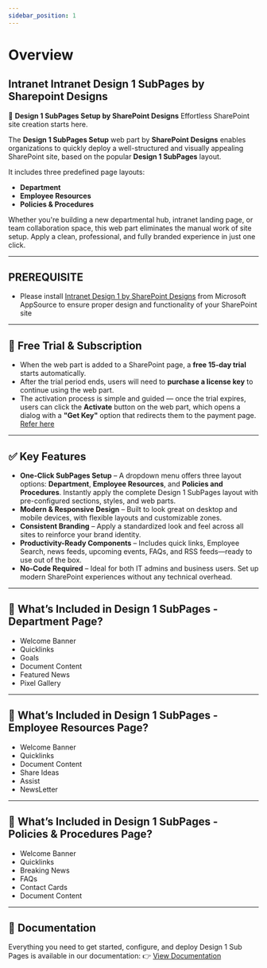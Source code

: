 ```yaml
---
sidebar_position: 1
---
```


# Overview

## Intranet Intranet Design 1 SubPages by Sharepoint Designs

🧩 **Design 1 SubPages Setup by SharePoint Designs**
Effortless SharePoint site creation starts here.

The **Design 1 SubPages Setup** web part by **SharePoint Designs** enables organizations to quickly deploy a well-structured and visually appealing SharePoint site, based on the popular **Design 1 SubPages** layout.

It includes three predefined page layouts:

- **Department**
- **Employee Resources**
- **Policies & Procedures**

Whether you're building a new departmental hub, intranet landing page, or team collaboration space, this web part eliminates the manual work of site setup. Apply a clean, professional, and fully branded experience in just one click.

---

## PREREQUISITE

- Please install [Intranet Design 1 by SharePoint Designs](https://appsource.microsoft.com/en-us/product/office/wa200008452?tab=overviewhttps:/) from Microsoft AppSource to ensure proper design and functionality of your SharePoint site

---

## 🧪 Free Trial & Subscription

- When the web part is added to a SharePoint page, a **free 15-day trial** starts automatically.
- After the trial period ends, users will need to **purchase a license key** to continue using the web part.
- The activation process is simple and guided — once the trial expires, users can click the **Activate** button on the web part, which opens a dialog with a **"Get Key"** option that redirects them to the payment page. [Refer here](https://sharepointdesigns.github.io/documentation/docs/design-1/design-1-subpages/installation#-activating-a-license-key)

---

## ✅ Key Features

- **One-Click SubPages Setup** – A dropdown menu offers three layout options: **Department**, **Employee Resources**, and **Policies and Procedures**. Instantly apply the complete Design 1 SubPages layout with pre-configured sections, styles, and web parts.
- **Modern & Responsive Design** – Built to look great on desktop and mobile devices, with flexible layouts and customizable zones.
- **Consistent Branding** – Apply a standardized look and feel across all sites to reinforce your brand identity.
- **Productivity-Ready Components** – Includes quick links, Employee Search, news feeds, upcoming events, FAQs, and RSS feeds—ready to use out of the box.
- **No-Code Required** – Ideal for both IT admins and business users. Set up modern SharePoint experiences without any technical overhead.

---

## 🚀 What’s Included in Design 1 SubPages - Department Page?

- Welcome Banner
- Quicklinks
- Goals
- Document Content
- Featured News
- Pixel Gallery

---

## 🚀 What’s Included in Design 1 SubPages - Employee Resources Page?

- Welcome Banner
- Quicklinks
- Document Content
- Share Ideas
- Assist
- NewsLetter

---

## 🚀 What’s Included in Design 1 SubPages - Policies & Procedures Page?

- Welcome Banner
- Quicklinks
- Breaking News
- FAQs
- Contact Cards
- Document Content

---

## 📄 Documentation

Everything you need to get started, configure, and deploy Design 1 Sub Pages is available in our documentation:
👉 [View Documentation](/documentation/docs/design-1/installation)
